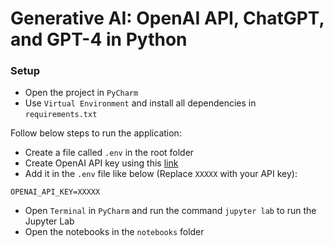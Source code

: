 # Generative AI: OpenAI API, ChatGPT, and GPT-4 in Python
### Setup
- Open the project in `PyCharm`
- Use `Virtual Environment` and install all dependencies in `requirements.txt`

Follow below steps to run the application:
- Create a file called `.env` in the root folder
- Create OpenAI API key using this [link](https://platform.openai.com/account/api-keys)
- Add it in the `.env` file like below (Replace `XXXXX` with your API key):
```text
OPENAI_API_KEY=XXXXX
```
- Open `Terminal` in `PyCharm` and run the command `jupyter lab` to run the Jupyter Lab
- Open the notebooks in the `notebooks` folder
